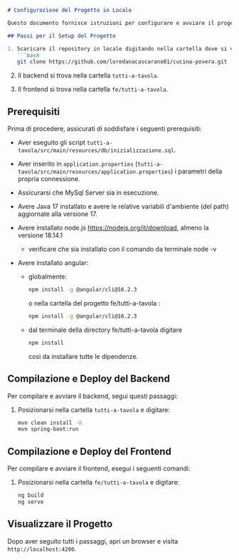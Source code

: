 ```markdown
# Configurazione del Progetto in Locale

Questo documento fornisce istruzioni per configurare e avviare il progetto in locale. Assicurati di seguire attentamente i passaggi descritti di seguito.

## Passi per il Setup del Progetto

1. Scaricare il repository in locale digitando nella cartella dove si vuole salvare il progetto:
   ```bash
   git clone https://github.com/loredanacascarano01/cucina-povera.git
   ```

2. Il backend si trova nella cartella `tutti-a-tavola`.

3. Il frontend si trova nella cartella `fe/tutti-a-tavola`.

## Prerequisiti

Prima di procedere, assicurati di soddisfare i seguenti prerequisiti:

- Aver eseguito gli script `tutti-a-tavola/src/main/resources/db/inizializzazione.sql`.

- Aver inserito in `application.properties` (`tutti-a-tavola/src/main/resources/application.properties`) i parametri della propria connessione.

- Assicurarsi che MySql Server sia in esecuzione.

- Avere Java 17 installato e avere le relative variabili d'ambiente (del path) aggiornate alla versione 17.

- Avere installato node.js https://nodejs.org/it/download, almeno la versione 18.14.1
   - verificare che sia installato con il comando da terminale node -v 

- Avere installato angular:
   -  globalmente:
      ```bash
      npm install -g @angular/cli@16.2.3
       ```
      o nella cartella del progetto fe/tutti-a-tavola :
       ```bash
      npm install -g @angular/cli@16.2.3
       ```
   - dal terminale della directory fe/tutti-a-tavola digitare
      ```bash
      npm install
       ```
      così da installare tutte le dipendenze.
    

## Compilazione e Deploy del Backend

Per compilare e avviare il backend, segui questi passaggi:

1. Posizionarsi nella cartella `tutti-a-tavola` e digitare:

   ```bash
   mvn clean install -U
   mvn spring-boot:run
   ```

## Compilazione e Deploy del Frontend

Per compilare e avviare il frontend, esegui i seguenti comandi:

1. Posizionarsi nella cartella `fe/tutti-a-tavola` e digitare:

   ```bash
   ng build
   ng serve
   ```

## Visualizzare il Progetto

Dopo aver seguito tutti i passaggi, apri un browser e visita `http://localhost:4200`.

